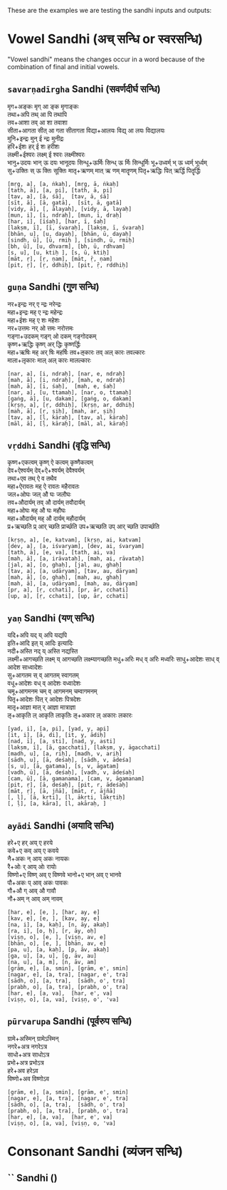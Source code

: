 These are the examples we are testing the sandhi inputs and outputs:

# Vowel Sandhi (अच् सन्धि or स्वरसन्धि)

"Vowel sandhi" means the changes occur in a word because of the combination of final and initial vowels.

## `savarṇadīrgha` Sandhi (सवर्णदीर्घ सन्धि)

मृग+अङ्कः   मृग् आ ङ्क  मृगाङ्कः    
तथा+अपि तथ् आ पि    तथापि   
तव+आशा  तव् आ शा    तवाशा   
सीता+आगता   सीत् आ गता  सीतागता 
विद्या+आलयः विद्य् आ लयः    विद्यालयः   
मुनि+इन्द्रः    मुन् ई न्द्रः   मुनीद्रः    
हरि+ईशः हर् ई शः    हरीशः   
लक्ष्मी+ईश्वरः  लक्ष्म् ई श्वरः लक्ष्मीश्वरः    
भानु+उदयः   भान् ऊ दयः  भानूदयः 
सिन्धू+ऊर्मिः   सिन्ध् ऊ र्मिः  सिन्धूर्मिः 
भू+उध्वर्म् भ् ऊ ध्वर्म्    भूर्ध्वम्   
सु+उक्तिः   स् ऊ क्तिः  सूक्तिः 
मातृ+ऋणम्   मात् ऋ णम्  मातॄणम् 
पितृ+ऋद्धिः पित् ऋर्द्धि    पितॄर्द्धिः 

```
[mṛg, a], [a, ṅkaḥ], [mṛg, ā, ṅkaḥ]
[tath, ā], [a, pi], [tath, ā, pi]
[tav, a], [ā, śā],  [tav, ā, śā]
[sīt, ā], [ā, gatā],  [sīt, ā, gatā]
[vidy, ā], [, ālayaḥ], [vidy, ā, layaḥ]
[mun, i], [i, ndraḥ], [mun, ī, draḥ]
[har, i], [īśaḥ], [har, ī, śaḥ]
[lakṣm, ī], [ī, śvaraḥ], [lakṣm, ī, śvaraḥ]
[bhān, u], [u, dayaḥ], [bhān, ū, dayaḥ]
[sindh, ū], [ū, rmiḥ ], [sindh, ū, rmiḥ]
[bh, ū], [u, dhvarm], [bh, ū, rdhvam]
[s, u], [u, ktiḥ ], [s, ū, ktiḥ]
[māt, ṛ], [ṛ, ṇam], [māt, ṝ, ṇam]
[pit, ṛ], [ṛ, ddhiḥ], [pit, ṝ, rddhiḥ]
```

## `guṇa` Sandhi (गुण सन्धि)

नर+इन्द्रः  नर् ए न्द्रः    नरेन्द्रः   
महा+इन्द्रः मह् ए न्द्रः    महेन्द्रः   
महा+ईशः मह् ए शः    महेशः   
नर+उत्तमः   नर् ओ त्तमः नरोत्तमः    
गङ्गा+उदकम् गङ्ग् ओ दकम्    गङ्गोदकम्   
कृष्ण+ऋद्धिः    कृष्ण् अर् द्धिः    कृष्णर्द्धिः    
महा+ऋषिः    मह् अर् षिः महर्षिः 
तव+ऌकारः    तव् अल् कारः    तवल्कारः    
माला+लृकारः माल् अल् कारः   मालल्कारः   

```
[nar, a], [i, ndraḥ], [nar, e, ndraḥ]
[mah, ā], [i, ndraḥ], [mah, e, ndraḥ]
[mah, ā], [ī, śaḥ],  [mah, e, śaḥ]
[nar, a], [u, ttamaḥ], [nar, o, ttamaḥ]
[gaṅg, ā], [u, dakam], [gaṅg, o, dakam]
[kṛṣṇ, a], [ṛ, ddhiḥ], [kṛṣṇ, ar, ddhiḥ]
[mah, ā], [ṛ, ṣiḥ], [mah, ar, ṣiḥ]
[tav, a], [ḷ, kāraḥ], [tav, al, kāraḥ]
[māl, ā], [ḷ, kāraḥ], [māl, al, kāraḥ]
```

## `vṛddhi` Sandhi (वृद्धि सन्धि)

कृष्ण+एकत्वम्   कृष्ण् ऐ कत्वम् कृष्णैकत्वम्    
देव+ऐश्वर्यम्   देव्+ऐ+श्वर्यम् देवैश्वर्यम्    
तथा+एव  तथ् ऐ व तथैव    
महा+ऐरावतः  मह् ऐ रावतः महैरावतः    
जल+ओघः  जल् औ घः    जलौघः   
तव+औदार्यम् तव् औ दार्यम्   तवौदार्यम्  
महा+ओघः मह् औ घः    महौघः   
महा+औदार्यम्    मह् औ दार्यम्   महौदार्यम्  
प्र+ऋच्छति  प्र् आर् च्छति  प्रार्च्छति 
उप+ऋच्छति   उप् आर् च्छति   उपार्च्छति  

```
[kṛṣṇ, a], [e, katvam], [kṛṣṇ, ai, katvam]
[dev, a], [a, iśvaryam], [dev, ai, śvaryam]
[tath, ā], [e, va], [tath, ai, va]
[mah, ā], [a, irāvataḥ], [mah, ai, rāvataḥ]
[jal, a], [o, ghaḥ], [jal, au, ghaḥ]
[tav, a], [a, udāryam], [tav, au, dāryam]
[mah, ā], [o, ghaḥ], [mah, au, ghaḥ]
[mah, ā], [a, udāryam], [mah, au, dāryam]
[pr, a], [ṛ, cchati], [pr, ār, cchati]
[up, a], [ṛ, cchati], [up, ār, cchati]
```

## `yaṇ` Sandhi (यण् सन्धि)

यदि+अपि यद् य् अपि  यद्यपि  
इति+आदि इत् य् आदिः इत्यादिः    
नदी+अस्ति   नद् य् अस्ति    नद्यस्ति    
लक्ष्मी+आगच्छति लक्ष्म् य् आगच्छति  लक्ष्म्यागच्छति 
मधु+अरिः    मध् व् अरिः मध्वरिः 
साधु+आदेशः  साध् व् आदेश    साध्वादेशः  
सु+आगतम स् व् आगतम् स्वागतम्    
वधू+आदेशः   वध् व् आदेशः    वध्वादेशः   
चमू+आगमनम   चम् व् आगमनम्   चम्वागमनम्  
पितृ+आदेशः  पित् र् आदेशः   पित्रदेशः   
मातृ+आज्ञा  मात् र् आज्ञा   मात्राज्ञा  
ऌ+आकृति ल् आकृति    लाकृतिः 
ऌ+अकार  ल् अकारः    लकारः   

```
[yad, i], [a, pi], [yad, y, api]
[it, i], [ā, di], [it, y, ādiḥ]
[nad, ī], [a, sti], [nad, y, asti]
[lakṣm, ī], [ā, gacchati], [lakṣm, y, āgacchati]
[madh, u], [a, riḥ], [madh, v, ariḥ]
[sādh, u], [ā, deśaḥ], [sādh, v, ādeśa]
[s, u], [ā, gatama], [s, v, āgatam]
[vadh, ū], [ā, deśaḥ], [vadh, v, ādeśaḥ]
[cam, ū], [ā, gamanama], [cam, v, āgamanam]
[pit, ṛ], [ā, deśaḥ], [pit, r, ādeśaḥ]
[māt, ṛ], [ā, jñā], [māt, r, ājñā]
[, ḷ], [ā, kṛti], [l, ākṛti, lākṛtiḥ]
[, ḷ], [a, kāra], [l, akāraḥ, ]
```

## `ayādi` Sandhi (अयादि सन्धि)

हरे+ए   हर् अय् ए   हरये    
कवे+ए   कव् अय् ए   कवये    
नै+अकः  न् आय् अकः  नायकः   
रै+ओः   र् आय् ओः   रायोः   
विष्णो+ए    विष्ण् अव् ए    विष्णवे 
भानो+ए  भान् अव् ए  भानवे   
पौ+अकः  प् आव् अकः  पावकः   
गौ+औ    ग् आव् औ    गावौ    
नौ+अम्  न् आव् अम्  नावम्   

```
[har, e], [e, ], [har, ay, e]
[kav, e], [e, ], [kav, ay, e]
[na, i], [a, kaḥ], [n, āy, akaḥ]
[ra, i], [o, ḥ], [r, āy, oḥ]
[viṣṇ, o], [e, ], [viṣṇ, av, e]
[bhān, o], [e, ], [bhān, av, e]
[pa, u], [a, kaḥ], [p, āv, akaḥ]
[ga, u], [a, u], [g, āv, au]
[na, u], [a, m], [n, āv, am]
[grām, e], [a, smin], [grām, e', smin]
[nagar, e], [a, tra], [nagar, e', tra]
[sādh, o], [a, tra],  [sādh, o', tra]
[prabh, o], [a, tra], [prabh, o', tra]
[har, e], [a, va],  [har, e', va]
[viṣṇ, o], [a, va], [viṣṇ, o', 'va]
```

## `pūrvarupa` Sandhi (पूर्वरुप सन्धि)

ग्रामे+अस्मिन्  ग्रामेऽस्मिन्   
नगरे+अत्र   नगरेऽत्र    
साधो+अत्र   साधोऽत्र    
प्रभो+अत्र  प्रभोऽत्र   
हरे+अव  हरेऽव   
विष्णो+अव   विष्णोऽव    

```
[grām, e], [a, smin], [grām, e', smin]
[nagar, e], [a, tra], [nagar, e', tra]
[sādh, o], [a, tra],  [sādh, o', tra]
[prabh, o], [a, tra], [prabh, o', tra]
[har, e], [a, va],  [har, e', va]
[viṣṇ, o], [a, va], [viṣṇ, o, 'va]
```

# Consonant Sandhi (व्यंजन सन्धि)

## `` Sandhi ()


```
```
